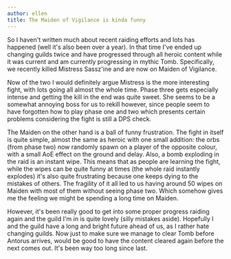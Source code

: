 ```yaml
---
author: ellen
title: The Maiden of Vigilance is kinda funny
---
```


So I haven't written much about recent raiding efforts and lots has happened (well it's also been over a year). In that time I've ended up changing guilds twice and have progressed through all heroic content while it was current and am currently progressing in mythic Tomb. Specifically, we recently killed Mistress Sassz'ine and are now on Maiden of Vigilance.

Now of the two I would definitely argue Mistress is the more interesting fight, with lots going all almost the whole time. Phase three gets especially intense and getting the kill in the end was quite sweet. She seems to be a somewhat annoying boss for us to rekill however, since people seem to have forgotten how to play phase one and two which presents certain problems considering the fight is still a DPS check.

The Maiden on the other hand is a ball of funny frustration. The fight in itself is quite simple, almost the same as heroic with one small addition: the orbs (from phase two) now randomly spawn on a player of the opposite colour, with a small AoE effect on the ground and delay. Also, a bomb exploding in the raid is an instant wipe. This means that as people are learning the fight, while the wipes can be quite funny at times (the whole raid instantly explodes) it's also quite frustrating because one keeps dying to the mistakes of others. The fragility of it all led to us having around 50 wipes on Maiden with most of them without seeing phase two. Which somehow gives me the feeling we might be spending a long time on Maiden.

However, it's been really good to get into some proper progress raiding again and the guild I'm in is quite lovely (silly mistakes aside). Hopefully I and the guild have a long and bright future ahead of us, as I rather hate changing guilds. Now just to make sure we manage to clear Tomb before Antorus arrives, would be good to have the content cleared again before the next comes out. It's been way too long since last.